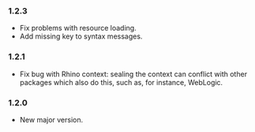 ### 1.2.3

* Fix problems with resource loading.
* Add missing key to syntax messages.

### 1.2.1

* Fix bug with Rhino context: sealing the context can conflict with other
  packages which also do this, such as, for instance, WebLogic.

### 1.2.0

* New major version.

